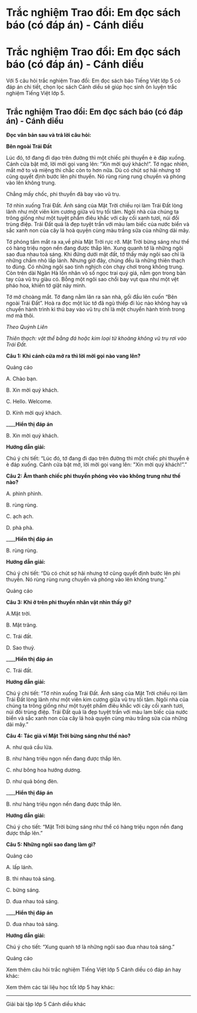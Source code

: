 # Trắc nghiệm Trao đổi: Em đọc sách báo (có đáp án) - Cánh diều

# Trắc nghiệm Trao đổi: Em đọc sách báo (có đáp án) - Cánh diều

Với 5 câu hỏi trắc nghiệm Trao đổi: Em đọc sách báo Tiếng Việt lớp 5 có đáp án chi tiết, chọn lọc sách Cánh diều sẽ giúp học sinh ôn luyện trắc nghiệm Tiếng Việt lớp 5.

## Trắc nghiệm Trao đổi: Em đọc sách báo (có đáp án) - Cánh diều

**Đọc văn bản sau và trả lời câu hỏi:**

**Bên ngoài Trái Đất**

Lúc đó, tớ đang đi dạo trên đường thì một chiếc phi thuyền è è đáp xuống. Cánh cửa bật mở, lời mời gọi vang lên: “Xin mời quý khách!”. Tớ ngạc nhiên, mắt mở to và miệng thì chắc còn to hơn nữa. Dù có chút sợ hãi nhưng tớ cũng quyết định bước lên phi thuyền. Nó rùng rùng rung chuyển và phóng vào lên không trung.

Chẳng mấy chốc, phi thuyền đã bay vào vũ trụ.

Tớ nhìn xuống Trái Đất. Ánh sáng của Mặt Trời chiều rọi làm Trái Đất lòng lãnh như một viên kim cương giữa vũ trụ tối tăm. Ngôi nhà của chúng ta trông giống như một tuyệt phẩm điêu khắc với cây cối xanh tươi, núi đồi trùng điệp. Trái Đất quả là đẹp tuyệt trần với màu lam biếc của nước biển và sắc xanh non của cây lá hoà quyện cùng màu trắng sữa của những dải mây.

Tớ phóng tầm mắt ra xa,về phía Mặt Trời rực rỡ. Mặt Trời bừng sáng như thể có hàng triệu ngọn nền đang được thắp lên. Xung quanh tớ là những ngôi sao đua nhau toả sáng. Khi đứng dưới mặt đất, tớ thấy máy ngôi sao chỉ là những chấm nhỏ lấp lánh. Nhưng giờ đây, chúng đều là những thiên thạch to đùng. Có những ngôi sao tinh nghịch còn chạy chơi trong không trung. Còn trên dài Ngân Hà lồn nhân vô số ngọc trai quý giá, nằm gọn trong bàn tay của vũ trụ giàu có. Bỗng một ngôi sao chổi bay vụt qua như một vệt pháo hoa, khiến tớ giật nảy mình.

Tớ mở choàng mắt. Tớ đang nằm lăn ra sàn nhà, gối đầu lên cuốn “Bên ngoài Trái Đất”. Hoà ra đọc một lúc tớ đã ngủ thiếp đi lúc nào không hay và chuyến hành trình kì thú bay vào vũ trụ chỉ là một chuyển hành trình trong mơ mà thôi.

_Theo Quỳnh Liên_

_Thiên thạch: vật thể bằng đá hoặc kim loại từ khoảng không vũ trụ rơi vào Trái Đất._

**Câu 1: Khi cánh cửa mở ra thì lời mời gọi nào vang lên?**

Quảng cáo

A. Chào bạn.

B. Xin mời quý khách.

C. Hello. Welcome.

D. Kính mời quý khách.

____**Hiển thị đáp án**

B. Xin mời quý khách.

**Hướng dẫn giải:**

Chú ý chi tiết: “Lúc đó, tớ đang đi dạo trên đường thì một chiếc phi thuyền è è đáp xuống. Cánh cửa bật mở, lời mời gọi vang lên: "Xin mời quý khách!”.”

**Câu 2: Âm thanh chiếc phi thuyền phóng vèo vào không trung như thế nào?**

A. phình phình.

B. rùng rùng.

C. ạch ạch.

D. phà phà.

____**Hiển thị đáp án**

B. rùng rùng.

**Hướng dẫn giải:**

Chú ý chi tiết: “Dù có chút sợ hãi nhưng tớ cũng quyết định bước lên phi thuyền. Nó rùng rùng rung chuyển và phóng vào lên không trung.”

Quảng cáo

**Câu 3: Khi ở trên phi thuyền nhân vật nhìn thấy gì?**

A.Mặt trời.

B. Mặt trăng.

C. Trái đất.

D. Sao thuỷ.

____**Hiển thị đáp án**

C. Trái đất.

**Hướng dẫn giải:**

Chú ý chi tiết: “Tớ nhìn xuống Trái Đất. Ánh sáng của Mặt Trời chiều rọi làm Trái Đất lòng lãnh như một viên kim cương giữa vũ trụ tối tăm. Ngôi nhà của chúng ta trông giống như một tuyệt phẩm điêu khắc với cây cối xanh tươi, núi đồi trùng điệp. Trái Đất quả là đẹp tuyệt trần với màu lam biếc của nước biển và sắc xanh non của cây lá hoà quyện cùng màu trắng sửa của những dải mây.”

**Câu 4: Tác giả ví Mặt Trời bừng sáng như thế nào?**

A. như quả cầu lửa.

B. như hàng triệu ngọn nến đang được thắp lên.

C. như bông hoa hướng dương.

D. như quả bóng đèn.

____**Hiển thị đáp án**

B. như hàng triệu ngọn nến đang được thắp lên.

**Hướng dẫn giải:**

Chú ý cho tiết: “Mặt Trời bừng sáng như thể có hàng triệu ngọn nền đang được thắp lên.”

**Câu 5: Những ngôi sao đang làm gì?**

Quảng cáo

A. lấp lánh.

B. thi nhau toả sáng.

C. bừng sáng.

D. đua nhau toả sáng.

____**Hiển thị đáp án**

D. đua nhau toả sáng.

**Hướng dẫn giải:**

Chú ý cho tiết: “Xung quanh tớ là những ngôi sao đua nhau toả sáng.”

Quảng cáo

Xem thêm câu hỏi trắc nghiệm Tiếng Việt lớp 5 Cánh diều có đáp án hay khác:

Xem thêm các tài liệu học tốt lớp 5 hay khác:

* * *

Giải bài tập lớp 5 Cánh diều khác
